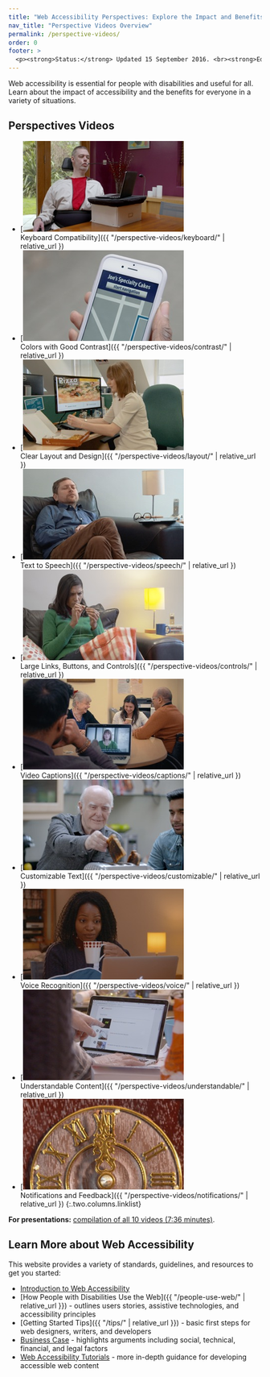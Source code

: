```yaml
---
title: "Web Accessibility Perspectives: Explore the Impact and Benefits for Everyone"
nav_title: "Perspective Videos Overview"
permalink: /perspective-videos/
order: 0
footer: >
  <p><strong>Status:</strong> Updated 15 September 2016. <br><strong>Editor and project lead:</strong> <a href="https://www.w3.org/People/shadi">Shadi Abou-Zahra</a>. Developed by the <a href="https://www.w3.org/WAI/EO/">Education and Outreach Working Group (EOWG)</a> with support from the <a href="https://www.w3.org/WAI/DEV/">WAI-DEV project</a>, co-funded by the European Commission. <a href="acknowledgements.html">Acknowledgements</a>.</p>
---
```


Web accessibility is essential for people with disabilities and useful for all. Learn about the impact of accessibility and the benefits for everyone in a variety of situations.

## Perspectives Videos

-   [![](img/thumbnails/keyboard.jpg)<br>Keyboard Compatibility]({{ "/perspective-videos/keyboard/" | relative_url })
-   [![](img/thumbnails/contrast.jpg)<br>Colors with Good Contrast]({{ "/perspective-videos/contrast/" | relative_url })
-   [![](img/thumbnails/layout.jpg)<br>Clear Layout and Design]({{ "/perspective-videos/layout/" | relative_url })
-   [![](img/thumbnails/speech.jpg)<br>Text to Speech]({{ "/perspective-videos/speech/" | relative_url })
-   [![](img/thumbnails/controls.jpg)<br>Large Links, Buttons, and Controls]({{ "/perspective-videos/controls/" | relative_url })
-   [![](img/thumbnails/captions.jpg)<br>Video Captions]({{ "/perspective-videos/captions/" | relative_url })
-   [![](img/thumbnails/customizable.jpg)<br>Customizable Text]({{ "/perspective-videos/customizable/" | relative_url })
-   [![](img/thumbnails/voice.jpg)<br>Voice Recognition]({{ "/perspective-videos/voice/" | relative_url })
-   [![](img/thumbnails/understandable.jpg)<br>Understandable Content]({{ "/perspective-videos/understandable/" | relative_url })
-   [![](img/thumbnails/notifications.jpg)<br>Notifications and Feedback]({{ "/perspective-videos/notifications/" | relative_url })
{:.two.columns.linklist}

**For presentations:** [compilation of all 10 videos (7:36
minutes)](https://www.youtube.com/watch?v=3f31oufqFSM).

## Learn More about Web Accessibility

This website provides a variety of standards, guidelines, and resources
to get you started:

-   [Introduction to Web
    Accessibility](https://www.w3.org/WAI/intro/accessibility.php)
-   [How People with Disabilities Use the
    Web]({{ "/people-use-web/" | relative_url }}) - outlines users
    stories, assistive technologies, and accessibility principles
-   [Getting Started
    Tips]({{ "/tips/" | relative_url }}) - basic first
    steps for web designers, writers, and developers
-   [Business Case](https://www.w3.org/WAI/bcase/) - highlights
    arguments including social, technical, financial, and legal factors
-   [Web Accessibility Tutorials](https://www.w3.org/WAI/tutorials/) -
    more in-depth guidance for developing accessible web content

